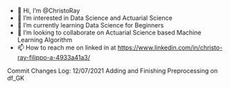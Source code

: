 - 👋 Hi, I’m @ChristoRay
- 👀 I’m interested in Data Science and Actuarial Science
- 🌱 I’m currently learning Data Science for Beginners
- 💞️ I’m looking to collaborate on Actuarial Science based Machine Learning Algorithm
- 📫 How to reach me on linked in at https://www.linkedin.com/in/christo-ray-filippo-a-4933a41a3/

<!---
ChristoRay/ChristoRay is a ✨ special ✨ repository because its `README.md` (this file) appears on your GitHub profile.
You can click the Preview link to take a look at your changes.
--->
Commit Changes Log: 
12/07/2021 Adding and Finishing Preprocessing on df_GK
